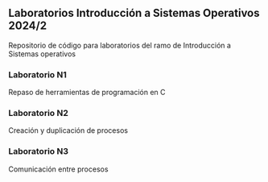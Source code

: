 ## Laboratorios Introducción a Sistemas Operativos 2024/2
Repositorio de código para laboratorios del ramo de Introducción a Sistemas operativos
### Laboratorio N1
Repaso de herramientas de programación en C
### Laboratorio N2
Creación y duplicación de procesos
### Laboratorio N3
Comunicación entre procesos
